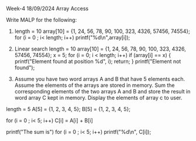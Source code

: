 Week-4 
18/09/2024
Array Access

Write MALP for the following:

1. length = 10
array[10] = {1, 24, 56, 78, 90, 100, 323, 4326, 57456, 74554};
for (i = 0 ; i< length; i++)
	printf("%d\n",array[i]);

2. Linear search
length = 10
array[10] = {1, 24, 56, 78, 90, 100, 323, 4326, 57456, 74554};
x = 5;
for (i = 0; i < length; i++) 
    if (array[i] == x) 
    {
	printf("Element found at position %d", i);
	return;
    }
printf("Element not found");

3. Assume you have two word arrays A and B that have 5 elements each. Assume the elements of the arrays are stored in memory. Sum the corresponding elements of the two arrays A and B and store the result in word array C kept in memory. Display the elements of array c to user.

length = 5
A[5] = {1, 2, 3, 4, 5};
B[5] = {1, 2, 3, 4, 5};

for (i = 0 ; i< 5; i++)
	C[i] = A[i] + B[i]

printf("The sum is")
for (i = 0 ; i< 5; i++)
	printf("%d\n", C[i]);
